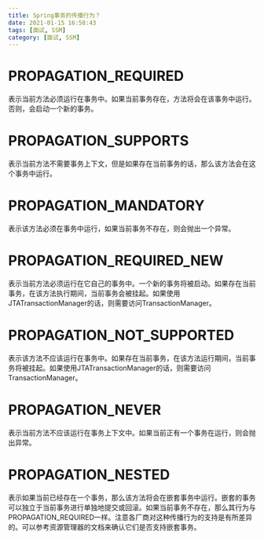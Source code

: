 ```yaml
---
title: Spring事务的传播行为？
date: 2021-01-15 16:58:43
tags: [面试, SSM]
category: [面试, SSM]
---
```


# PROPAGATION_REQUIRED

表示当前方法必须运行在事务中。如果当前事务存在，方法将会在该事务中运行。否则，会启动一个新的事务。 

# PROPAGATION_SUPPORTS

表示当前方法不需要事务上下文，但是如果存在当前事务的话，那么该方法会在这个事务中运行。

# PROPAGATION_MANDATORY

表示该方法必须在事务中运行，如果当前事务不存在，则会抛出一个异常。 

# PROPAGATION_REQUIRED_NEW

表示当前方法必须运行在它自己的事务中。一个新的事务将被启动。如果存在当前事务，在该方法执行期间，当前事务会被挂起。如果使用JTATransactionManager的话，则需要访问TransactionManager。 

# PROPAGATION_NOT_SUPPORTED

表示该方法不应该运行在事务中。如果存在当前事务，在该方法运行期间，当前事务将被挂起。如果使用JTATransactionManager的话，则需要访问TransactionManager。 

# PROPAGATION_NEVER

表示当前方法不应该运行在事务上下文中。如果当前正有一个事务在运行，则会抛出异常。 

# PROPAGATION_NESTED

表示如果当前已经存在一个事务，那么该方法将会在嵌套事务中运行。嵌套的事务可以独立于当前事务进行单独地提交或回滚。如果当前事务不存在，那么其行为与PROPAGATION_REQUIRED一样。注意各厂商对这种传播行为的支持是有所差异的。可以参考资源管理器的文档来确认它们是否支持嵌套事务。

